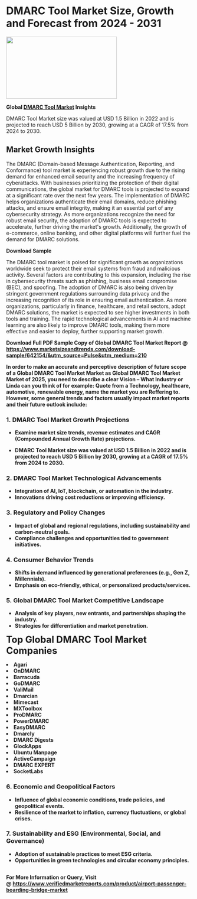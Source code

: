 <H1>DMARC Tool Market Size, Growth and Forecast from 2024 - 2031</H1><img class="aligncenter size-medium wp-image-584254" src="https://thirdeyenews.in/wp-content/uploads/2024/09/Global-Market-Research-300x168.jpeg" alt="" width="300" height="168" /><p><strong>Global&nbsp;<a href="https://www.marketsizeandtrends.com/download-sample/642154/&amp;utm_source=Pulse&amp;utm_medium=210">DMARC Tool Market</a> Insights</strong></p><p>DMARC Tool Market size was valued at USD 1.5 Billion in 2022 and is projected to reach USD 5 Billion by 2030, growing at a CAGR of 17.5% from 2024 to 2030.</p><p><h2>Market Growth Insights</h2> <p>The DMARC (Domain-based Message Authentication, Reporting, and Conformance) tool market is experiencing robust growth due to the rising demand for enhanced email security and the increasing frequency of cyberattacks. With businesses prioritizing the protection of their digital communications, the global market for DMARC tools is projected to expand at a significant rate over the next few years. The implementation of DMARC helps organizations authenticate their email domains, reduce phishing attacks, and ensure email integrity, making it an essential part of any cybersecurity strategy. As more organizations recognize the need for robust email security, the adoption of DMARC tools is expected to accelerate, further driving the market's growth. Additionally, the growth of e-commerce, online banking, and other digital platforms will further fuel the demand for DMARC solutions.</p> <p><strong>Download Sample</strong></p> <p>The DMARC tool market is poised for significant growth as organizations worldwide seek to protect their email systems from fraud and malicious activity. Several factors are contributing to this expansion, including the rise in cybersecurity threats such as phishing, business email compromise (BEC), and spoofing. The adoption of DMARC is also being driven by stringent government regulations surrounding data privacy and the increasing recognition of its role in ensuring email authentication. As more organizations, particularly in finance, healthcare, and retail sectors, adopt DMARC solutions, the market is expected to see higher investments in both tools and training. The rapid technological advancements in AI and machine learning are also likely to improve DMARC tools, making them more effective and easier to deploy, further supporting market growth.</p> <p><strong></p><p><span class=""><strong>Download Full PDF Sample Copy of Global DMARC Tool Market Report</strong> @ <a href="https://www.marketsizeandtrends.com/download-sample/642154/&amp;utm_source=Pulse&amp;utm_medium=210" target="_blank">https://www.marketsizeandtrends.com/download-sample/642154/&amp;utm_source=Pulse&amp;utm_medium=210</a></span></p><p>In order to make an accurate and perceptive description of future scope of a Global&nbsp;DMARC Tool Market Market as Global&nbsp;DMARC Tool Market Market of 2025, you need to describe a clear Vision &ndash; What Industry or Linda can you think of for example: Quote from a Technology, healthcare, automotive, renewable energy, name the market you are Reffering to. However, some general trends and factors usually impact market reports and their future outlook include:</p><h3>1.&nbsp;<strong>DMARC Tool Market Growth Projections</strong></h3><ul><li>Examine market size trends, revenue estimates and CAGR (Compounded Annual Growth Rate) projections.</li><li><p>DMARC Tool Market size was valued at USD 1.5 Billion in 2022 and is projected to reach USD 5 Billion by 2030, growing at a CAGR of 17.5% from 2024 to 2030.</p></li></ul><h3>2.&nbsp;<strong>DMARC Tool Market Technological Advancements</strong></h3><ul><li>Integration of AI, IoT, blockchain, or automation in the industry.</li><li>Innovations driving cost reductions or improving efficiency.</li></ul><h3>3.&nbsp;<strong>Regulatory and Policy Changes</strong></h3><ul><li>Impact of global and regional regulations, including sustainability and carbon-neutral goals.</li><li>Compliance challenges and opportunities tied to government initiatives.</li></ul><h3>4.&nbsp;<strong>Consumer Behavior Trends</strong></h3><ul><li>Shifts in demand influenced by generational preferences (e.g., Gen Z, Millennials).</li><li>Emphasis on eco-friendly, ethical, or personalized products/services.</li></ul><h3>5.&nbsp;<strong>Global DMARC Tool Market Competitive Landscape</strong></h3><ul><li>Analysis of key players, new entrants, and partnerships shaping the industry.</li><li>Strategies for differentiation and market penetration.</li></ul><p data-pm-slice="1 1 []"><span style="color: inherit; font-family: inherit; font-size: 25px;">Top Global DMARC Tool Market Companies</span></p><div class="" data-test-id=""><p><li>Agari</li><li> OnDMARC</li><li> Barracuda</li><li> GoDMARC</li><li> ValiMail</li><li> Dmarcian</li><li> Mimecast</li><li> MXToolbox</li><li> ProDMARC</li><li> PowerDMARC</li><li> EasyDMARC</li><li> Dmarcly</li><li> DMARC Digests</li><li> GlockApps</li><li> Ubuntu Manpage</li><li> ActiveCampaign</li><li> DMARC EXPERT</li><li> SocketLabs</li></p></div><h3>6.&nbsp;<strong>Economic and Geopolitical Factors</strong></h3><ul><li>Influence of global economic conditions, trade policies, and geopolitical events.</li><li>Resilience of the market to inflation, currency fluctuations, or global crises.</li></ul><h3>7.&nbsp;<strong>Sustainability and ESG (Environmental, Social, and Governance)</strong></h3><ul><li>Adoption of sustainable practices to meet ESG criteria.</li><li>Opportunities in green technologies and circular economy principles.</li></ul><h2><strong style="font-size: 14px;">For More Information or Query, Visit @&nbsp;</strong><a style="background-color: #ffffff; font-size: 14px;" href="https://www.marketsizeandtrends.com/report/dmarc-tool-market/" target="_blank">https://www.verifiedmarketreports.com/product/airport-passenger-boarding-bridge-market</a></h2>
